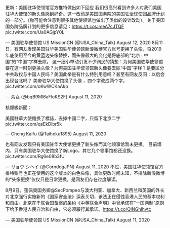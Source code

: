 更新：美国驻华使领馆官方推特做出如下回应 我们很高兴看到许多人对我们美国驻华大使馆的新头像感到好奇。这一改动是美国国务院的美国驻全球使团品牌计划的一部分。（你可能会注意到很多其他使领馆也做出了类似的设计改动）。关于美国国务院品牌计划的更多信息请见：https://t.co/JmeA7cJTQF pic.twitter.com/Ua0AGjpY0L

&mdash; 美国驻华使领馆 US MissionCN (@USA_China_Talk) August 12, 2020 8月11日，有网友发现美国驻华美国驻华使领馆新浪微博官方账号更换了头像，将2019年底使用至今的黄蓝边头像替换，而头像最大的变化是将底部的“北京 · 中国”的“中国”字样去除。 这一细小举动引发不少网民的猜想：为何美国驻华使领馆要在这一时刻更换头像？为何美国驻华使领馆新头像要去除“中国”字样？是要区分中共政权与中国人民吗？美国此举是有什么特别用意吗？甚至有网友反问：以后会出现台北吗？ 美帝驻华大使馆换了头像 ，四个字改成两个字。 pic.twitter.com/oKwWCKaAkp

&mdash; 湘女 (@bqB9Ml6aFloKS2F) August 11, 2020 

核爆級新聞：

美國駐華大使館换了標誌，去掉中國二字，只留下北京二字 pic.twitter.com/qsEkDlbr5k

&mdash; Cheng Kaifu (@Taihoku1895) August 11, 2020 

也有网友发现只有美国驻华大使馆更换了新头像而其他领事馆暂未更换。 目前墙内，只有美国驻华大使馆换了新Logo，其它几个领事馆都还没换。 pic.twitter.com/Rg6e08b3fU

&mdash; リョウ シヘイ (@CorndogJPN) August 11, 2020 不过，美国驻华使领馆官方推特账号也正在使用的这个版本的白色头像，具体更改时间未知，不排除新浪微博的“头像更换”仅仅只是日常更换，是网友们存在过度解读。 

8月9日，蓬佩奥国务卿@SecPompeo与澳大利亚、加拿大、新西兰和英国的外长对北京强行实施新的《国家安全法》深表关切，该法正在侵蚀香港人民的基本权利和自由。北京在于联合国备案的条约《中英联合声明》中曾承诺在“一国两制”原则下给予香港人民自治和自由，它必须履行其承诺。https://t.co/QlNGhlhvtc

&mdash; 美国驻华使领馆 US MissionCN (@USA_China_Talk) August 11, 2020 

